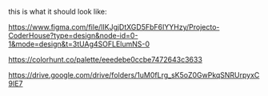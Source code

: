 this is what it should look like:

https://www.figma.com/file/lIKJgjDtXGD5FbF6IYYHzy/Projecto-CoderHouse?type=design&node-id=0-1&mode=design&t=3tUAg4SOFLElumNS-0

https://colorhunt.co/palette/eeedebe0ccbe7472643c3633

https://drive.google.com/drive/folders/1uM0fLrg_sK5oZ0GwPkqSNRUrpyxC9IE7